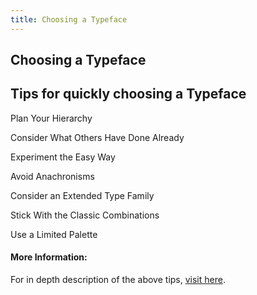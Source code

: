 ```yaml
---
title: Choosing a Typeface
---
```

## Choosing a Typeface

<!-- The article goes here, in GitHub-flavored Markdown. Feel free to add YouTube videos, images, and CodePen/JSBin embeds  -->

## Tips for quickly choosing a Typeface
<p>Plan Your Hierarchy
<p>Consider What Others Have Done Already
<p>Experiment the Easy Way
<p>Avoid Anachronisms
<p><Avoid Trite Correlations
<p>Consider an Extended Type Family
<p>Stick With the Classic Combinations
<p>Use a Limited Palette



#### More Information:
<!-- Please add any articles you think might be helpful to read before writing the article -->
<p>For in depth description of the above tips, <a href='https://www.smashingmagazine.com/2011/03/how-to-choose-a-typeface/'>visit here</a>.
